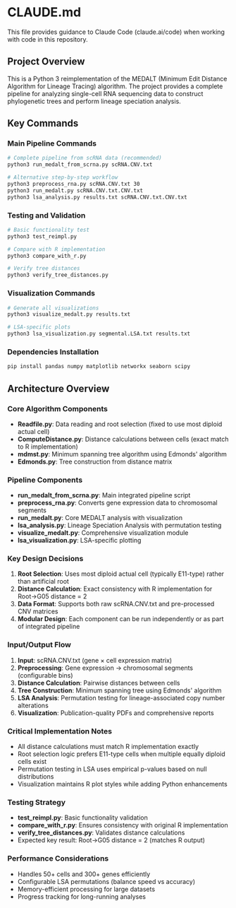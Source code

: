 # CLAUDE.md

This file provides guidance to Claude Code (claude.ai/code) when working with code in this repository.

## Project Overview

This is a Python 3 reimplementation of the MEDALT (Minimum Edit Distance Algorithm for Lineage Tracing) algorithm. The project provides a complete pipeline for analyzing single-cell RNA sequencing data to construct phylogenetic trees and perform lineage speciation analysis.

## Key Commands

### Main Pipeline Commands
```bash
# Complete pipeline from scRNA data (recommended)
python3 run_medalt_from_scrna.py scRNA.CNV.txt

# Alternative step-by-step workflow
python3 preprocess_rna.py scRNA.CNV.txt 30
python3 run_medalt.py scRNA.CNV.txt.CNV.txt
python3 lsa_analysis.py results.txt scRNA.CNV.txt.CNV.txt
```

### Testing and Validation
```bash
# Basic functionality test
python3 test_reimpl.py

# Compare with R implementation
python3 compare_with_r.py

# Verify tree distances
python3 verify_tree_distances.py
```

### Visualization Commands
```bash
# Generate all visualizations
python3 visualize_medalt.py results.txt

# LSA-specific plots
python3 lsa_visualization.py segmental.LSA.txt results.txt
```

### Dependencies Installation
```bash
pip install pandas numpy matplotlib networkx seaborn scipy
```

## Architecture Overview

### Core Algorithm Components
- **Readfile.py**: Data reading and root selection (fixed to use most diploid actual cell)
- **ComputeDistance.py**: Distance calculations between cells (exact match to R implementation)
- **mdmst.py**: Minimum spanning tree algorithm using Edmonds' algorithm
- **Edmonds.py**: Tree construction from distance matrix

### Pipeline Components
- **run_medalt_from_scrna.py**: Main integrated pipeline script
- **preprocess_rna.py**: Converts gene expression data to chromosomal segments
- **run_medalt.py**: Core MEDALT analysis with visualization
- **lsa_analysis.py**: Lineage Speciation Analysis with permutation testing
- **visualize_medalt.py**: Comprehensive visualization module
- **lsa_visualization.py**: LSA-specific plotting

### Key Design Decisions
1. **Root Selection**: Uses most diploid actual cell (typically E11-type) rather than artificial root
2. **Distance Calculation**: Exact consistency with R implementation for Root→G05 distance = 2
3. **Data Format**: Supports both raw scRNA.CNV.txt and pre-processed CNV matrices
4. **Modular Design**: Each component can be run independently or as part of integrated pipeline

### Input/Output Flow
1. **Input**: scRNA.CNV.txt (gene × cell expression matrix)
2. **Preprocessing**: Gene expression → chromosomal segments (configurable bins)
3. **Distance Calculation**: Pairwise distances between cells
4. **Tree Construction**: Minimum spanning tree using Edmonds' algorithm
5. **LSA Analysis**: Permutation testing for lineage-associated copy number alterations
6. **Visualization**: Publication-quality PDFs and comprehensive reports

### Critical Implementation Notes
- All distance calculations must match R implementation exactly
- Root selection logic prefers E11-type cells when multiple equally diploid cells exist
- Permutation testing in LSA uses empirical p-values based on null distributions
- Visualization maintains R plot styles while adding Python enhancements

### Testing Strategy
- **test_reimpl.py**: Basic functionality validation
- **compare_with_r.py**: Ensures consistency with original R implementation
- **verify_tree_distances.py**: Validates distance calculations
- Expected key result: Root→G05 distance = 2 (matches R output)

### Performance Considerations
- Handles 50+ cells and 300+ genes efficiently
- Configurable LSA permutations (balance speed vs accuracy)
- Memory-efficient processing for large datasets
- Progress tracking for long-running analyses
